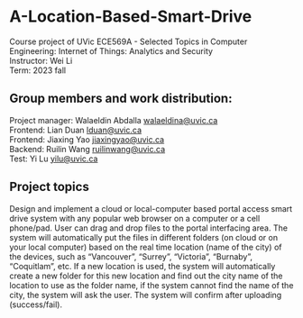 # A-Location-Based-Smart-Drive
Course project of UVic ECE569A - Selected Topics in Computer Engineering: Internet of Things: Analytics and Security<br>
Instructor: Wei Li<br>
Term: 2023 fall

## Group members and work distribution:
Project manager: Walaeldin Abdalla walaeldina@uvic.ca<br>
Frontend: Lian Duan lduan@uvic.ca<br>
Frontend: Jiaxing Yao jiaxingyao@uvic.ca<br>
Backend: Ruilin Wang ruilinwang@uvic.ca<br>
Test: Yi Lu yilu@uvic.ca<br>

## Project topics
Design and implement a cloud or local-computer based portal access smart drive system with any popular web browser on a computer or a cell phone/pad. User can drag and drop files to the portal interfacing area. The system will automatically put the files in different folders (on cloud or on your local computer) based on the real time location (name of the city) of the devices, such as “Vancouver”, “Surrey”, “Victoria”, “Burnaby”, “Coquitlam”, etc. If a new location is used, the system will automatically create a new folder for this new location and find out the city name of the location to use as the folder name, if the system cannot find the name of the city, the system will ask the user. The system will confirm after uploading (success/fail).

